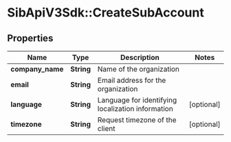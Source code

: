 # SibApiV3Sdk::CreateSubAccount

## Properties
Name | Type | Description | Notes
------------ | ------------- | ------------- | -------------
**company_name** | **String** | Name of the organization | 
**email** | **String** | Email address for the organization | 
**language** | **String** | Language for identifying localization information | [optional] 
**timezone** | **String** | Request timezone of the client | [optional] 


